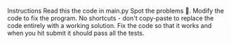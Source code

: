 Instructions
Read this the code in main.py
Spot the problems 🐞.
Modify the code to fix the program.
No shortcuts - don't copy-paste to replace the code entirely with a working solution.
Fix the code so that it works and when you hit submit it should pass all the tests.
